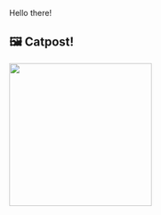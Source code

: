 Hello there!



## 🖼️ Catpost!

<sub>
    <img src="https://cdn2.thecatapi.com/images/10j.jpg" height="256">
</sub>

